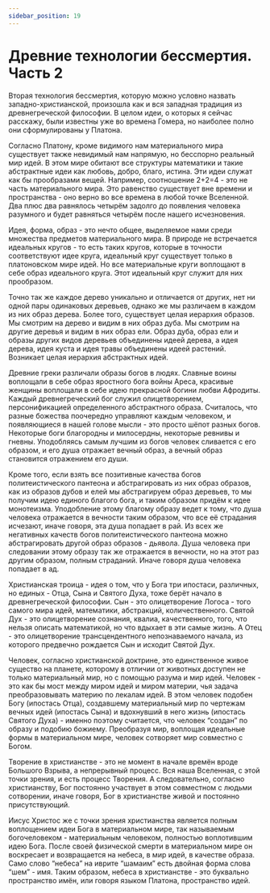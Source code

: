 ```yaml
---
sidebar_position: 19
---
```


# Древние технологии бессмертия. Часть 2

Вторая технология бессмертия, которую можно условно назвать западно-христианской, произошла как и вся западная традиция из древнегреческой философии. В целом идеи, о которых я сейчас расскажу, были известны уже во времена Гомера, но наиболее полно они сформулированы у Платона.

Согласно Платону, кроме видимого нам материального мира существует также невидимый нам напрямую, но бесспорно реальный мир идей. В этом мире обитают все структуры математики и такие абстрактные идеи как любовь, добро, благо, истина. Эти идеи служат как бы прообразами вещей. Например, соотношение 2+2=4 - это не часть материального мира. Это равенство существует вне времени и пространства - оно верно во все времена в любой точке Вселенной. Два плюс два равнялось четырём задолго до появления человека разумного и будет равняться четырём после нашего исчезновения.

Идея, форма, образ - это нечто общее, выделяемое нами среди множества предметов материального мира. В природе не встречается идеальных кругов - то есть таких кругов, которые в точности соответствуют идее круга, идеальный круг существует только в платоновском мире идей. Но все материальные круги воплощают в себе образ идеального круга. Этот идеальный круг служит для них прообразом.

Точно так же каждое дерево уникально и отличается от других, нет ни одной пары одинаковых деревьев, однако же мы различаем в каждом из них образ дерева. Более того, существует целая иерархия образов. Мы смотрим на дерево и видим в них образ дуба. Мы смотрим на другие деревья и видим в них образ ели. Образ дуба, образ ели и образы других видов деревьев объединены идеей дерева, а идея дерева, идея куста и идея травы объединены идеей растений. Возникает целая иерархия абстрактных идей.

Древние греки различали образы богов в людях. Славные воины воплощали в себе образ яростного бога войны Ареса, красивые женщины воплощали в себе идею прекрасной богини любви Афродиты. Каждый древнегреческий бог служил олицетворением, персонификацией определенного абстрактного образа. Считалось, что разные божества поочередно управляют каждым человеком, и появляющиеся в нашей голове мысли - это просто шёпот разных богов. Некоторые боги благородны и милосердны, некоторые ревнивы и гневны. Уподобляясь самым лучшим из богов человек сливается с его образом, и его душа отражает вечный образ, а вечный образ становится отражением его души.

Кроме того, если взять все позитивные качества богов политеистического пантеона и абстрагировать из них образ образов, как из образов дубов и елей мы абстрагируем образ деревьев, то мы получим идею единого благого бога, и таким образом придём к идее монотеизма. Уподобление этому благому образу ведет к тому, что душа человека отражается в вечности таким образом, что все её страдания исчезают, иначе говоря, эта душа попадает в рай. Из всех же негативных качеств богов политеистического пантеона можно абстрагировать другой образ образов - дьявола. Душа человека при следовании этому образу так же отражается в вечности, но на этот раз другим образом, полным страданий. Иначе говоря душа человека попадает в ад.

Христианская троица - идея о том, что у Бога три ипостаси, различных, но единых - Отца, Сына и Святого Духа, тоже берёт начало в древнегреческой философии. Сын - это олицетворение Логоса - того самого мира идей, математики, абстракций, количественного. Святой Дух - это олицетворение сознания, квалиа, качественного, того, что нельзя описать математикой, но что вдыхает в эти самые жизнь. А Отец - это олицетворение трансцендентного непознаваемого начала, из которого предвечно рождается Сын и исходит Святой Дух.

Человек, согласно христианской доктрине, это единственное живое существо на планете, которому в отличии от животных доступен не только материальный мир, но с помощью разума и мир идей. Человек - это как бы мост между миром идей и миром материи, чья задача преобразовывать материю по лекалам идей. В этом человек подобен Богу (ипостась Отца), создавшему материальный мир по чертежам вечных идей (ипостась Сына) и вдохнувший в него жизнь (ипостась Святого Духа) - именно поэтому считается, что человек “создан” по образу и подобию божиему. Преобразуя мир, воплощая идеальные формы в материальном мире, человек сотворяет мир совместно с Богом.

Творение в христианстве - это не момент в начале времён вроде Большого Взрыва, а непрерывный процесс. Вся наша Вселенная, с этой точки зрения, и есть процесс Творения. А следовательно, согласно христианству, Бог постоянно участвует в этом совместном с людьми сотворении, иначе говоря, Бог в христианстве живой и постоянно присутствующий.

Иисус Христос же с точки зрения христианства является полным воплощением идеи Бога в материальном мире, так называемым богочеловеком - материальным человеком, полностью воплотившим идею Бога. После своей физической смерти в материальном мире он воскресает и возвращается на небеса, в мир идей, в качестве образа. Само слово “небеса” на иврите “шамаим” есть двойная форма слова “шем” - имя. Таким образом, небеса в христианстве - это буквально пространство имён, или говоря языком Платона, пространство идей.
